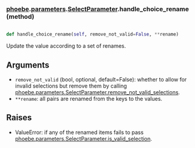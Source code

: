 ### [phoebe](phoebe.md).[parameters](phoebe.parameters.md).[SelectParameter](phoebe.parameters.SelectParameter.md).handle_choice_rename (method)


```py

def handle_choice_rename(self, remove_not_valid=False, **rename)

```



Update the value according to a set of renames.

Arguments
---------------
* `remove_not_valid` (bool, optional, default=False): whether to allow
    for invalid selections but remove them by calling
    [phoebe.parameters.SelectParameter.remove_not_valid_selections](phoebe.parameters.SelectParameter.remove_not_valid_selections.md).
* `**rename`: all pairs are renamed from the keys to the values.

Raises
-------------
* ValueError: if any of the renamed items fails to pass
    [phoebe.parameters.SelectParameter.is_valid_selection](phoebe.parameters.SelectParameter.is_valid_selection.md).

